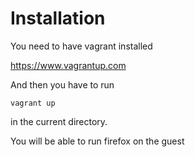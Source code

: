 # Installation

You need to have vagrant installed

https://www.vagrantup.com

And then you have to run

    vagrant up

in the current directory.

You will be able to run firefox on the guest
